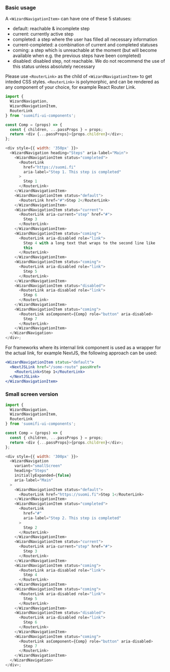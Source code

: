 ### Basic usage

A `<WizardNavigationItem>` can have one of these 5 statuses:

- default: reachable & incomplete step
- current: currently active step
- completed: a step where the user has filled all necessary information
- current-completed: a combination of current and completed statuses
- coming: a step which is unreachable at the moment (but will become available when e.g. the previous steps have been completed)
- disabled: disabled step, not reachable. We do not recommend the use of this status unless absolutely necessary

Please use `<RouterLink>` as the child of `<WizardNavigationItem>` to get inteded CSS styles. `<RouterLink>` is polymorphic, and can be rendered as any component of your choice, for example React Router Link.

```js
import {
  WizardNavigation,
  WizardNavigationItem,
  RouterLink
} from 'suomifi-ui-components';

const Comp = (props) => {
  const { children, ...passProps } = props;
  return <div {...passProps}>{props.children}</div>;
};

<div style={{ width: '350px' }}>
  <WizardNavigation heading="Steps" aria-label="Main">
    <WizardNavigationItem status="completed">
      <RouterLink
        href="https://suomi.fi"
        aria-label="Step 1. This step is completed"
      >
        Step 1
      </RouterLink>
    </WizardNavigationItem>
    <WizardNavigationItem status="default">
      <RouterLink href="#">Step 2</RouterLink>
    </WizardNavigationItem>
    <WizardNavigationItem status="current">
      <RouterLink aria-current="step" href="#">
        Step 3
      </RouterLink>
    </WizardNavigationItem>
    <WizardNavigationItem status="coming">
      <RouterLink aria-disabled role="link">
        Step 4 with a long text that wraps to the second line like
        this
      </RouterLink>
    </WizardNavigationItem>
    <WizardNavigationItem status="coming">
      <RouterLink aria-disabled role="link">
        Step 5
      </RouterLink>
    </WizardNavigationItem>
    <WizardNavigationItem status="disabled">
      <RouterLink aria-disabled role="link">
        Step 6
      </RouterLink>
    </WizardNavigationItem>
    <WizardNavigationItem status="coming">
      <RouterLink asComponent={Comp} role="button" aria-disabled>
        Step 7
      </RouterLink>
    </WizardNavigationItem>
  </WizardNavigation>
</div>;
```

For frameworks where its internal link component is used as a wrapper for the actual link, for example NextJS, the following approach can be used:

```jsx static
<WizardNavigationItem status="default">
  <NextJSLink href="/some-route" passHref>
    <RouterLink>Step 1</RouterLink>
  </NextJSLink>
</WizardNavigationItem>
```

### Small screen version

```js
import {
  WizardNavigation,
  WizardNavigationItem,
  RouterLink
} from 'suomifi-ui-components';

const Comp = (props) => {
  const { children, ...passProps } = props;
  return <div {...passProps}>{props.children}</div>;
};

<div style={{ width: '300px' }}>
  <WizardNavigation
    variant="smallScreen"
    heading="Steps"
    initiallyExpanded={false}
    aria-label="Main"
  >
    <WizardNavigationItem status="default">
      <RouterLink href="https://suomi.fi">Step 1</RouterLink>
    </WizardNavigationItem>
    <WizardNavigationItem status="completed">
      <RouterLink
        href="#"
        aria-label="Step 2. This step is completed"
      >
        Step 2
      </RouterLink>
    </WizardNavigationItem>
    <WizardNavigationItem status="current">
      <RouterLink aria-current="step" href="#">
        Step 3
      </RouterLink>
    </WizardNavigationItem>
    <WizardNavigationItem status="coming">
      <RouterLink aria-disabled role="link">
        Step 4
      </RouterLink>
    </WizardNavigationItem>
    <WizardNavigationItem status="coming">
      <RouterLink aria-disabled role="link">
        Step 5
      </RouterLink>
    </WizardNavigationItem>
    <WizardNavigationItem status="disabled">
      <RouterLink aria-disabled role="link">
        Step 6
      </RouterLink>
    </WizardNavigationItem>
    <WizardNavigationItem status="coming">
      <RouterLink asComponent={Comp} role="button" aria-disabled>
        Step 7
      </RouterLink>
    </WizardNavigationItem>
  </WizardNavigation>
</div>;
```
